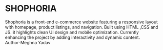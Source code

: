 # SHOPHORIA
Shophoria is a front-end e-commerce website featuring a responsive layout with homepage, product listings, and navigation. Built using HTML ,CSS and JS. it highlights clean UI design and mobile optimization. Currently enhancing the project by adding interactivity and dynamic content.
<br>
Author-Meghna Yadav
